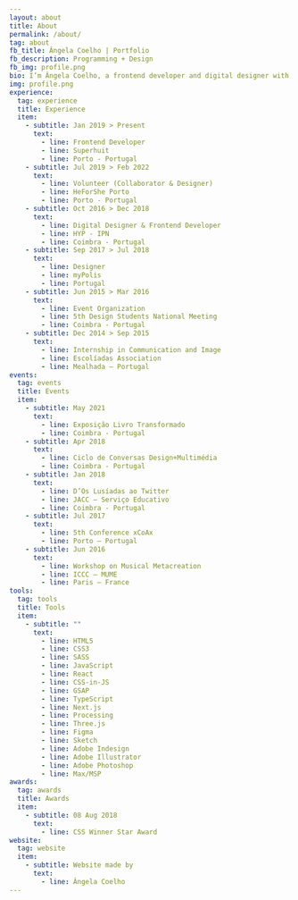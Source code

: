 ```yaml
---
layout: about
title: About
permalink: /about/
tag: about
fb_title: Ângela Coelho | Portfolio
fb_description: Programming + Design
fb_img: profile.png
bio: I’m Ângela Coelho, a frontend developer and digital designer with a special interest in web development, creative coding, and generative design. I studied Design and Multimedia for five years at the University of Coimbra in Portugal and I’ve been working as a frontend developer for the past few years. During this time, the main focus of my explorations relied on the role of design in the technological world and how code can create meaningful and astonishing experiences. I enjoy most building immersive audio and visual experiences with appealing visuals, interactions, and animations. My goal is to keep exploring my two main areas of interest — programming and design —, to find new points of connection and take advantage of each one of them in the field of creative coding.
img: profile.png
experience:
  tag: experience
  title: Experience
  item:
    - subtitle: Jan 2019 > Present
      text:
        - line: Frontend Developer
        - line: Superhuit
        - line: Porto - Portugal
    - subtitle: Jul 2019 > Feb 2022
      text:
        - line: Volunteer (Collaborator & Designer)
        - line: HeForShe Porto
        - line: Porto - Portugal
    - subtitle: Oct 2016 > Dec 2018
      text:
        - line: Digital Designer & Frontend Developer
        - line: HYP - IPN
        - line: Coimbra - Portugal
    - subtitle: Sep 2017 > Jul 2018
      text:
        - line: Designer
        - line: myPolis
        - line: Portugal
    - subtitle: Jun 2015 > Mar 2016
      text:
        - line: Event Organization
        - line: 5th Design Students National Meeting
        - line: Coimbra - Portugal
    - subtitle: Dec 2014 > Sep 2015
      text:
        - line: Internship in Communication and Image
        - line: Escolíadas Association
        - line: Mealhada – Portugal
events:
  tag: events
  title: Events
  item:
    - subtitle: May 2021
      text:
        - line: Exposição Livro Transformado
        - line: Coimbra - Portugal
    - subtitle: Apr 2018
      text:
        - line: Ciclo de Conversas Design+Multimédia
        - line: Coimbra - Portugal
    - subtitle: Jan 2018
      text:
        - line: D’Os Lusíadas ao Twitter
        - line: JACC – Serviço Educativo
        - line: Coimbra - Portugal
    - subtitle: Jul 2017
      text:
        - line: 5th Conference xCoAx
        - line: Porto – Portugal
    - subtitle: Jun 2016
      text:
        - line: Workshop on Musical Metacreation
        - line: ICCC – MUME
        - line: Paris – France
tools:
  tag: tools
  title: Tools
  item:
    - subtitle: ""
      text:
        - line: HTML5
        - line: CSS3
        - line: SASS
        - line: JavaScript
        - line: React
        - line: CSS-in-JS
        - line: GSAP
        - line: TypeScript
        - line: Next.js
        - line: Processing
        - line: Three.js
        - line: Figma
        - line: Sketch
        - line: Adobe Indesign
        - line: Adobe Illustrator
        - line: Adobe Photoshop
        - line: Max/MSP
awards:
  tag: awards
  title: Awards
  item:
    - subtitle: 08 Aug 2018
      text:
        - line: CSS Winner Star Award
website:
  tag: website
  item:
    - subtitle: Website made by
      text:
        - line: Ângela Coelho
---
```

